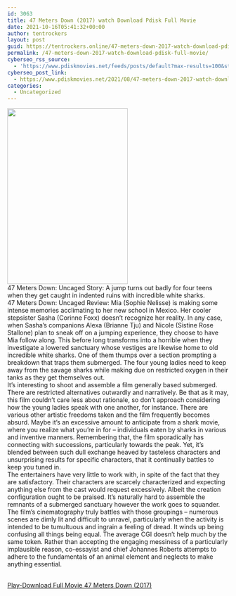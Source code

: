 ```yaml
---
id: 3063
title: 47 Meters Down (2017) watch Download Pdisk Full Movie
date: 2021-10-16T05:41:32+00:00
author: tentrockers
layout: post
guid: https://tentrockers.online/47-meters-down-2017-watch-download-pdisk-full-movie/
permalink: /47-meters-down-2017-watch-download-pdisk-full-movie/
cyberseo_rss_source:
  - 'https://www.pdiskmovies.net/feeds/posts/default?max-results=100&start-index=801'
cyberseo_post_link:
  - https://www.pdiskmovies.net/2021/08/47-meters-down-2017-watch-download.html
categories:
  - Uncategorized
---
```

<div class="separator">
  <a href="https://1.bp.blogspot.com/--OyOUkLW24o/YSDgnhcEjAI/AAAAAAAAaj4/OpB7le4hvKYRdP27axWc2meG1OsBbdCuACLcBGAsYHQ/s906/47%2BMeters%2BDown%2B%25282017%2529%2Bwatch%2BDownload%2BPdisk%2BFull%2BMovie.jpg"><img loading="lazy" border="0" data-original-height="906" data-original-width="620" height="400" src="https://1.bp.blogspot.com/--OyOUkLW24o/YSDgnhcEjAI/AAAAAAAAaj4/OpB7le4hvKYRdP27axWc2meG1OsBbdCuACLcBGAsYHQ/w274-h400/47%2BMeters%2BDown%2B%25282017%2529%2Bwatch%2BDownload%2BPdisk%2BFull%2BMovie.jpg" width="274" /></a>
</div>



<div>
  <div>
    <span>47 Meters Down: Uncaged Story: A jump turns out badly for four teens when they get caught in indented ruins with incredible white sharks.&nbsp;</span>
  </div>
  
  <div>
    <span>47 Meters Down: Uncaged Review: Mia (Sophie Nelisse) is making some intense memories acclimating to her new school in Mexico. Her cooler stepsister Sasha (Corinne Foxx) doesn&#8217;t recognize her reality. In any case, when Sasha&#8217;s companions Alexa (Brianne Tju) and Nicole (Sistine Rose Stallone) plan to sneak off on a jumping experience, they choose to have Mia follow along. This before long transforms into a horrible when they investigate a lowered sanctuary whose vestiges are likewise home to old incredible white sharks. One of them thumps over a section prompting a breakdown that traps them submerged. The four young ladies need to keep away from the savage sharks while making due on restricted oxygen in their tanks as they get themselves out.&nbsp;</span>
  </div>
  
  <div>
    <span>It&#8217;s interesting to shoot and assemble a film generally based submerged. There are restricted alternatives outwardly and narratively. Be that as it may, this film couldn&#8217;t care less about rationale, so don&#8217;t approach considering how the young ladies speak with one another, for instance. There are various other artistic freedoms taken and the film frequently becomes absurd. Maybe it&#8217;s an excessive amount to anticipate from a shark movie, where you realize what you&#8217;re in for – individuals eaten by sharks in various and inventive manners. Remembering that, the film sporadically has connecting with successions, particularly towards the peak. Yet, it&#8217;s blended between such dull exchange heaved by tasteless characters and unsurprising results for specific characters, that it continually battles to keep you tuned in.&nbsp;</span>
  </div>
  
  <div>
    <span>The entertainers have very little to work with, in spite of the fact that they are satisfactory. Their characters are scarcely characterized and expecting anything else from the cast would request excessively. Albeit the creation configuration ought to be praised. It&#8217;s naturally hard to assemble the remnants of a submerged sanctuary however the work goes to squander. The film&#8217;s cinematography truly battles with those groupings – numerous scenes are dimly lit and difficult to unravel, particularly when the activity is intended to be tumultuous and ingrain a feeling of dread. It winds up being confusing all things being equal. The average CGI doesn&#8217;t help much by the same token. Rather than accepting the engaging messiness of a particularly implausible reason, co-essayist and chief Johannes Roberts attempts to adhere to the fundamentals of an animal element and neglects to make anything essential.</span>
  </div>
</div>

  
<a href="https://kofilink.com/1/bnYyajd4MDAwZjNi?dn=1" onclick="window.open('https://kofilink.com/1/bnYyajd4MDAwZjNi?dn=1','popup','width=600,height=600'); return false;" target="popup" rel="noopener"><br /> Play-Download Full Movie 47 Meters Down (2017)<br /> </a>